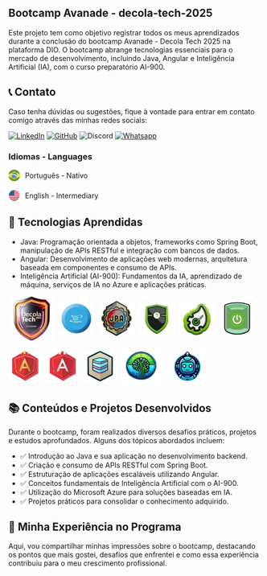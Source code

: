 ## Bootcamp Avanade - decola-tech-2025

Este projeto tem como objetivo registrar todos os meus aprendizados durante a conclusão do bootcamp Avanade - Decola Tech 2025 na plataforma DIO. O bootcamp abrange tecnologias essenciais para o mercado de desenvolvimento, incluindo Java, Angular e Inteligência Artificial (IA), com o curso preparatório AI-900.

## :telephone_receiver: Contato
Caso tenha dúvidas ou sugestões, fique à vontade para entrar em contato comigo através das minhas redes sociais:

[![LinkedIn](https://img.shields.io/badge/LinkedIn-gabriel--rosaa-blue?logo=linkedin)](https://www.linkedin.com/in/gabriel-rosaa/)
[![GitHub](https://img.shields.io/badge/GitHub-Gabriel--Pink-black?logo=github)](https://github.com/Gabriel-Pink)
![Discord](https://img.shields.io/badge/Discord-gabriel.tec-%237289DA?logo=discord)
[![Whatsapp](https://img.shields.io/badge/Whatsapp-(11)%2091356--4300-%237289DA?logo=whatsapp)](https://wa.me/+5511913564300)

### Idiomas - Languages
<div style="display: flex; gap: 10px; align-items: center; flex-wrap: wrap;">
    <img src="./assets/lang/br.png" width="23" />Português - Nativo
</div>
<br/>
<div style="display: flex; gap: 10px; align-items: center; flex-wrap: wrap;">
    <img src="./assets/lang/eua.png" width="23" />English - Intermediary
</div>

## 🚀 Tecnologias Aprendidas

- Java: Programação orientada a objetos, frameworks como Spring Boot, manipulação de APIs RESTful e integração com bancos de dados.
- Angular: Desenvolvimento de aplicações web modernas, arquitetura baseada em componentes e consumo de APIs.
- Inteligência Artificial (AI-900): Fundamentos da IA, aprendizado de máquina, serviços de IA no Azure e aplicações práticas.

<div style="display: flex; gap: 10px; align-items: center; flex-wrap: wrap;">
  <img src="./assets/icons/decolatech2025.webp" alt="Decola Tech 2025" width="90"/>
  <img src="./assets/icons/java.webp" alt="Spring Boot" width="70"/>
  <img src="./assets/icons/jpa.webp" alt="JPA" width="70"/>
  <img src="./assets/icons/springsecurity.webp" alt="Spring Boot" width="70"/>
  <img src="./assets/icons/arqSpring.webp" alt="Spring Boot" width="70"/>
  <img src="./assets/icons/spring.webp" alt="Spring Boot" width="70"/>
  <img src="./assets/icons/angular.webp" alt="Angular" width="65"/>
  <img src="./assets/icons/angularprata.webp" alt="Angular" width="65"/>
  <img src="./assets/icons/sql.webp" alt="SQL" width="65"/>
  <img src="./assets/icons/az900.webp" alt="AI-900" width="80"/>
  <img src="./assets/icons/ai900.webp" alt="AI-900" width="80"/>
</div>

## 📚 Conteúdos e Projetos Desenvolvidos

Durante o bootcamp, foram realizados diversos desafios práticos, projetos e estudos aprofundados. Alguns dos tópicos abordados incluem:

- ✅ Introdução ao Java e sua aplicação no desenvolvimento backend.
- ✅ Criação e consumo de APIs RESTful com Spring Boot.
- ✅ Estruturação de aplicações escaláveis utilizando Angular.
- ✅ Conceitos fundamentais de Inteligência Artificial com o AI-900.
- ✅ Utilização do Microsoft Azure para soluções baseadas em IA.
- ✅ Projetos práticos para consolidar o conhecimento adquirido.

## 🎯 Minha Experiência no Programa

Aqui, vou compartilhar minhas impressões sobre o bootcamp, destacando os pontos que mais gostei, desafios que enfrentei e como essa experiência contribuiu para o meu crescimento profissional.
